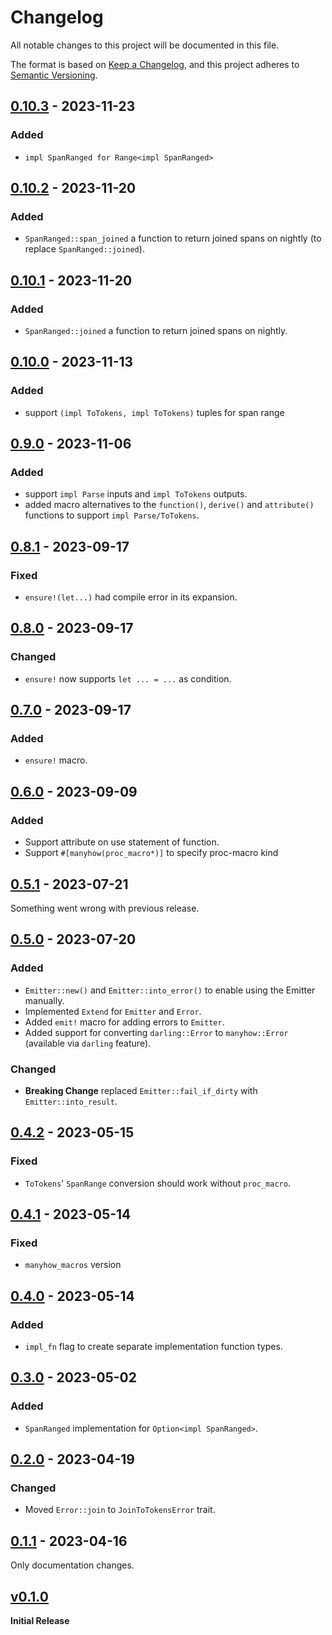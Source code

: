 # Changelog
All notable changes to this project will be documented in this file.

The format is based on [Keep a Changelog](https://keepachangelog.com/en/1.0.0/),
and this project adheres to [Semantic Versioning](https://semver.org/spec/v2.0.0.html).

<!-- ## [Unreleased] -->
## [0.10.3] - 2023-11-23
### Added
- `impl SpanRanged for Range<impl SpanRanged>`

## [0.10.2] - 2023-11-20
### Added
- `SpanRanged::span_joined` a function to return joined spans on nightly (to replace `SpanRanged::joined`).

## [0.10.1] - 2023-11-20
### Added
- `SpanRanged::joined` a function to return joined spans on nightly.
## [0.10.0] - 2023-11-13
### Added
- support `(impl ToTokens, impl ToTokens)` tuples for span range

## [0.9.0] - 2023-11-06
### Added
- support `impl Parse` inputs and `impl ToTokens` outputs.
- added macro alternatives to the `function()`, `derive()` and `attribute()` functions to support `impl Parse/ToTokens`.

## [0.8.1] - 2023-09-17
### Fixed
- `ensure!(let...)` had compile error in its expansion.

## [0.8.0] - 2023-09-17
### Changed
- `ensure!` now supports `let ... = ...` as condition.

## [0.7.0] - 2023-09-17
### Added
- `ensure!` macro.

## [0.6.0] - 2023-09-09
### Added
- Support attribute on use statement of function.
- Support `#[manyhow(proc_macro*)]` to specify proc-macro kind

## [0.5.1] - 2023-07-21
Something went wrong with previous release.

## [0.5.0] - 2023-07-20
### Added
- `Emitter::new()` and `Emitter::into_error()` to enable using the Emitter manually.
- Implemented `Extend` for `Emitter` and `Error`.
- Added `emit!` macro for adding errors to `Emitter`.
- Added support for converting `darling::Error` to `manyhow::Error` (available via `darling` feature).

### Changed
- **Breaking Change** replaced `Emitter::fail_if_dirty` with `Emitter::into_result`.

## [0.4.2] - 2023-05-15
### Fixed
- `ToTokens`' `SpanRange` conversion should work without `proc_macro`.

## [0.4.1] - 2023-05-14
### Fixed
- `manyhow_macros` version

## [0.4.0] - 2023-05-14
### Added
- `impl_fn` flag to create separate implementation function types.

## [0.3.0] - 2023-05-02
### Added
- `SpanRanged` implementation for `Option<impl SpanRanged>`.

## [0.2.0] - 2023-04-19
### Changed
- Moved `Error::join` to `JoinToTokensError` trait.

## [0.1.1] - 2023-04-16
Only documentation changes.

## [v0.1.0] 
**Initial Release**

[unreleased]: https://github.com/ModProg/manyhow/compare/v0.10.3...HEAD
[0.10.3]: https://github.com/ModProg/manyhow/compare/v0.10.2...v0.10.3
[0.10.2]: https://github.com/ModProg/manyhow/compare/v0.10.1...v0.10.2
[0.10.1]: https://github.com/ModProg/manyhow/compare/v0.10.0...v0.10.1
[0.10.0]: https://github.com/ModProg/manyhow/compare/v0.9.0...v0.10.0
[0.9.0]: https://github.com/ModProg/manyhow/compare/v0.8.1...v0.9.0
[0.8.1]: https://github.com/ModProg/manyhow/compare/v0.8.0...v0.8.1
[0.8.0]: https://github.com/ModProg/manyhow/compare/v0.7.0...v0.8.0
[0.7.0]: https://github.com/ModProg/manyhow/compare/v0.6.0...v0.7.0
[0.6.0]: https://github.com/ModProg/manyhow/compare/v0.5.1...v0.6.0
[0.5.1]: https://github.com/ModProg/manyhow/compare/v0.5.0...v0.5.1
[0.5.0]: https://github.com/ModProg/manyhow/compare/v0.4.2...v0.5.0
[0.4.2]: https://github.com/ModProg/manyhow/compare/v0.4.1...v0.4.2
[0.4.1]: https://github.com/ModProg/manyhow/compare/v0.4.0...v0.4.1
[0.4.0]: https://github.com/ModProg/manyhow/compare/v0.3.0...v0.4.0
[0.3.0]: https://github.com/ModProg/manyhow/compare/v0.2.0...v0.3.0
[0.2.0]: https://github.com/ModProg/manyhow/compare/v0.1.1...v0.2.0
[0.1.1]: https://github.com/ModProg/manyhow/compare/v0.1.0...v0.1.1
[v0.1.0]: https://github.com/ModProg/manyhow/tree/v0.1.0
